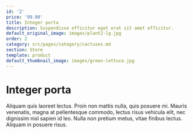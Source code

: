 ```yaml
---
id: '2'
price: '99.00'
title: Integer porta
description: Suspendisse efficitur eget erat sit amet efficitur.
default_original_image: images/plant2-lg.jpg
order: 2
category: src/pages/category/cactuses.md
section: Store
template: product
default_thumbnail_image: images/green-lettuce.jpg
---
```


# Integer porta

Aliquam quis laoreet lectus. Proin non mattis nulla, quis posuere mi. Mauris venenatis, magna at pellentesque commodo, lectus risus vehicula elit, nec dignissim nisl sapien id leo. Nulla non pretium metus, vitae finibus lectus. Aliquam in posuere risus.